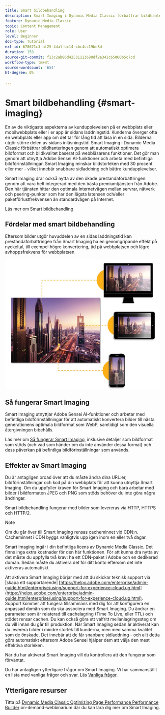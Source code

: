 ```yaml
---
title: Smart bildbehandling
description: Smart Imaging i Dynamic Media Classic förbättrar bildhanteringen genom att automatiskt optimera bildformat och bildkvalitet baserat på webbläsarens funktioner. Det gör man genom att utnyttja Adobe Sensei AI-funktioner och arbeta med befintliga bildförinställningar. Läs mer om Smart Imaging och hur ni kan använda det för att erbjuda bättre kundupplevelser genom snabbare sidladdning.
feature: Dynamic Media Classic
topic: Content Management
role: User
level: Beginner
doc-type: Tutorial
exl-id: 678671c3-af25-4da1-bc14-cbc4cc19be8d
duration: 158
source-git-commit: f23c2ab86d42531113690df2e342c65060b5c7cd
workflow-type: tm+mt
source-wordcount: '654'
ht-degree: 0%

---
```


# Smart bildbehandling {#smart-imaging}

En av de viktigaste aspekterna av kundupplevelsen på er webbplats eller mobilwebbplats eller i er app är sidans laddningstid. Kunderna överger ofta en webbplats eller app om det tar för lång tid att läsa in en sida. Bilderna utgör större delen av sidans inläsningstid. Smart Imaging i Dynamic Media Classic förbättrar bildhanteringen genom att automatiskt optimera bildformat och bildkvalitet baserat på webbläsarens funktioner. Det gör man genom att utnyttja Adobe Sensei AI-funktioner och arbeta med befintliga bildförinställningar. Smart Imaging minskar bildstorleken med 30 procent eller mer - vilket innebär snabbare sidladdning och bättre kundupplevelser.

Smart Imaging drar också nytta av den ökade prestandaförbättringen genom att vara helt integrerad med den bästa premiumtjänsten från Adobe. Den här tjänsten hittar den optimala Internetvägen mellan servrar, nätverk och peering-punkter som har den lägsta latensen och/eller paketförlustfrekvensen än standardvägen på Internet.

Läs mer om [Smart bildbehandling](https://experienceleague.adobe.com/docs/experience-manager-65/assets/dynamic/imaging-faq.html).

## Fördelar med smart bildbehandling

Eftersom bilder utgör huvuddelen av en sidas laddningstid kan prestandaförbättringen från Smart Imaging ha en genomgripande effekt på nyckeltal, till exempel högre konvertering, tid på webbplatsen och lägre avhoppsfrekvens för webbplatsen.

![bild](assets/smart-imaging/smart-imaging-1.png)

## Så fungerar Smart Imaging

Smart Imaging utnyttjar Adobe Sensei AI-funktioner och arbetar med befintliga bildförinställningar för att automatiskt konvertera bilder till nästa generationens optimala bildformat som WebP, samtidigt som den visuella återgivningen bibehålls.

Läs mer om [Så fungerar Smart Imaging](https://experienceleague.adobe.com/docs/experience-manager-65/assets/dynamic/imaging-faq.html#how-does-smart-imaging-work), inklusive detaljer som bildformat som stöds (och vad som händer om du inte använder dessa format) och dess påverkan på befintliga bildförinställningar som används.

## Effekter av Smart Imaging

Du är antagligen oroad över att du måste ändra dina URL:er, bildförinställningar och kod på din webbplats för att kunna utnyttja Smart Imaging. Om du uppfyller kraven för Smart Imaging och bara arbetar med bilder i bildformaten JPEG och PNG som stöds behöver du inte göra några ändringar.

Smart bildbehandling fungerar med bilder som levereras via HTTP, HTTPS och HTTP/2.

>[!NOTE]
>
>Om du går över till Smart Imaging rensas cacheminnet vid CDN:n. Cacheminnet i CDN byggs vanligtvis upp igen inom en eller två dagar.

Smart Imaging ingår i din befintliga licens av Dynamic Media Classic. Det finns inga extra kostnader för den här funktionen. För att kunna dra nytta av det måste du uppfylla två krav: ha ett CDN-paket i Adobe och en dedikerad domän. Sedan måste du aktivera det för ditt konto eftersom det inte aktiveras automatiskt.

Att aktivera Smart Imaging börjar med att du skickar teknisk support via |skapa ett supportärende| [https://helpx.adobe.com/enterprise/admin-guide.html/enterprise/using/support-for-experience-cloud.ug.html](https://helpx.adobe.com/enterprise/admin-guide.html/enterprise/using/support-for-experience-cloud.ug.html). Support kommer att fungera tillsammans med dig för att konfigurera en anpassad domän som du ska associera med Smart Imaging. Du ändrar en parameter som är relaterad till cachelagring (Time To Live, eller TTL) och stödet rensar cachen. Du kan också göra ett valfritt mellanlagringssteg om du vill innan du går till produktion. När Smart Imaging sedan är aktiverat kan du leverera bilder i mindre storlek till kunderna, men med samma kvalitet som de önskade. Det innebär att de får snabbare sidladdning - och allt detta görs automatiskt eftersom Adobe Sensei hjälper dem att välja den mest effektiva storleken.

När du har aktiverat Smart Imaging vill du kontrollera att den fungerar som förväntat.

Du har antagligen ytterligare frågor om Smart Imaging. Vi har sammanställt en lista med vanliga frågor och svar. Läs [Vanliga frågor](https://experienceleague.adobe.com/docs/experience-manager-65/assets/dynamic/imaging-faq.html).

## Ytterligare resurser

Titta på [Dynamic Media Classic Optimizing Page Performance Performance Builder](https://seminars.adobeconnect.com/pzc1gw0cihpv) on-demand-webbinarium där du kan lära dig mer om Smart Imaging.
